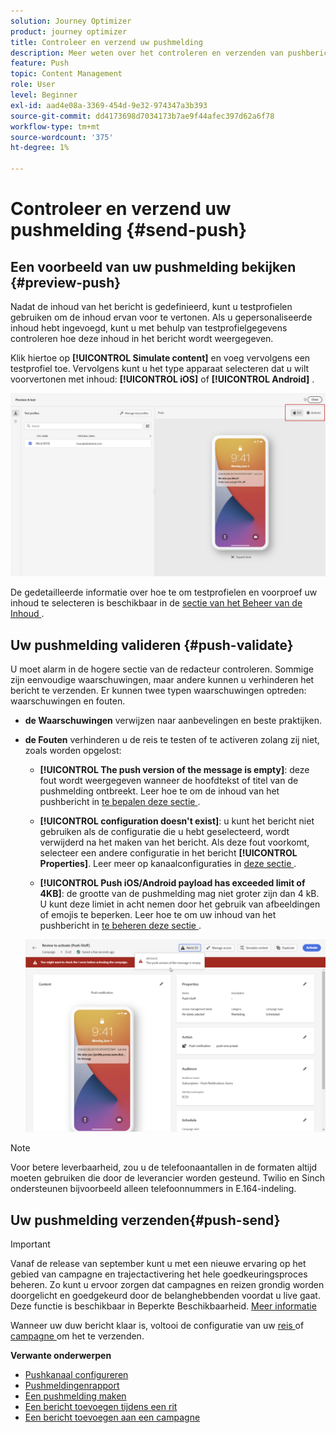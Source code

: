 ```yaml
---
solution: Journey Optimizer
product: journey optimizer
title: Controleer en verzend uw pushmelding
description: Meer weten over het controleren en verzenden van pushberichten in Journey Optimizer?
feature: Push
topic: Content Management
role: User
level: Beginner
exl-id: aad4e08a-3369-454d-9e32-974347a3b393
source-git-commit: dd4173698d7034173b7ae9f44afec397d62a6f78
workflow-type: tm+mt
source-wordcount: '375'
ht-degree: 1%

---
```


# Controleer en verzend uw pushmelding {#send-push}

## Een voorbeeld van uw pushmelding bekijken {#preview-push}

Nadat de inhoud van het bericht is gedefinieerd, kunt u testprofielen gebruiken om de inhoud ervan voor te vertonen. Als u gepersonaliseerde inhoud hebt ingevoegd, kunt u met behulp van testprofielgegevens controleren hoe deze inhoud in het bericht wordt weergegeven.

Klik hiertoe op **[!UICONTROL Simulate content]** en voeg vervolgens een testprofiel toe. Vervolgens kunt u het type apparaat selecteren dat u wilt voorvertonen met inhoud: **[!UICONTROL iOS]** of **[!UICONTROL Android]** .

![](assets/push_preview_3.png)

De gedetailleerde informatie over hoe te om testprofielen en voorproef uw inhoud te selecteren is beschikbaar in de [ sectie van het Beheer van de Inhoud ](../content-management/preview-test.md).

## Uw pushmelding valideren {#push-validate}

U moet alarm in de hogere sectie van de redacteur controleren. Sommige zijn eenvoudige waarschuwingen, maar andere kunnen u verhinderen het bericht te verzenden. Er kunnen twee typen waarschuwingen optreden: waarschuwingen en fouten.

* **de Waarschuwingen** verwijzen naar aanbevelingen en beste praktijken.

* **de Fouten** verhinderen u de reis te testen of te activeren zolang zij niet, zoals worden opgelost:

   * **[!UICONTROL The push version of the message is empty]**: deze fout wordt weergegeven wanneer de hoofdtekst of titel van de pushmelding ontbreekt. Leer hoe te om de inhoud van het pushbericht in [ te bepalen deze sectie ](create-push.md).

   * **[!UICONTROL configuration doesn't exist]**: u kunt het bericht niet gebruiken als de configuratie die u hebt geselecteerd, wordt verwijderd na het maken van het bericht. Als deze fout voorkomt, selecteer een andere configuratie in het bericht **[!UICONTROL Properties]**. Leer meer op kanaalconfiguraties in [ deze sectie ](../configuration/channel-surfaces.md).

   * **[!UICONTROL Push iOS/Android payload has exceeded limit of 4KB]**: de grootte van de pushmelding mag niet groter zijn dan 4 kB. U kunt deze limiet in acht nemen door het gebruik van afbeeldingen of emojis te beperken. Leer hoe te om uw inhoud van het pushbericht in [ te beheren deze sectie ](../push/create-push.md).

  ![](assets/push_alert.png)


>[!NOTE]
>
> Voor betere leverbaarheid, zou u de telefoonaantallen in de formaten altijd moeten gebruiken die door de leverancier worden gesteund. Twilio en Sinch ondersteunen bijvoorbeeld alleen telefoonnummers in E.164-indeling.

## Uw pushmelding verzenden{#push-send}

>[!IMPORTANT]
>
>Vanaf de release van september kunt u met een nieuwe ervaring op het gebied van campagne en trajectactivering het hele goedkeuringsproces beheren. Zo kunt u ervoor zorgen dat campagnes en reizen grondig worden doorgelicht en goedgekeurd door de belanghebbenden voordat u live gaat. Deze functie is beschikbaar in Beperkte Beschikbaarheid. [Meer informatie](../test-approve/gs-approval.md)

Wanneer uw duw bericht klaar is, voltooi de configuratie van uw [ reis ](../building-journeys/journey-gs.md) of [ campagne ](../campaigns/create-campaign.md) om het te verzenden.

**Verwante onderwerpen**

* [Pushkanaal configureren](push-configuration.md)
* [Pushmeldingenrapport](../reports/journey-global-report.md#push-global)
* [Een pushmelding maken](create-push.md)
* [Een bericht toevoegen tijdens een rit](../building-journeys/journeys-message.md)
* [Een bericht toevoegen aan een campagne](../campaigns/create-campaign.md)

